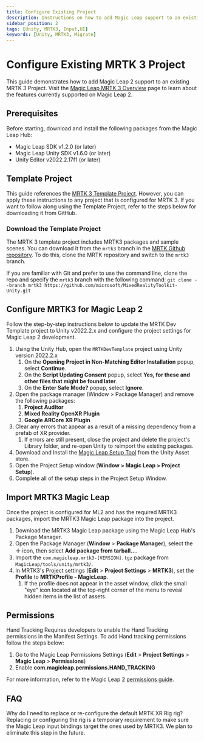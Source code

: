 ```yaml
---
title: Configure Existing Project
description: Instructions on how to add Magic Leap support to an existing MRTK 3 Project
sidebar_position: 2
tags: [Unity, MRTK3, Input,UI]
keywords: [Unity, MRTK3, Migrate]
---
```


# Configure Existing MRTK 3 Project

This guide demonstrates how to add Magic Leap 2 support to an existing MRTK 3 Project. Visit the [Magic Leap MRTK 3 Overview](./mrtk3-overview.md) page to learn about the features currently supported on Magic Leap 2.
​
## Prerequisites

Before starting, download and install the following packages from the Magic Leap Hub:

- Magic Leap SDK v1.2.0 (or later)
- Magic Leap Unity SDK v1.6.0 (or later)
- Unity Editor v2022.2.17f1 (or later)

## Template Project

This guide references the [MRTK 3 Template Project](https://github.com/microsoft/MixedRealityToolkit-Unity/tree/mrtk3). However, you can apply these instructions to any project that is configured for MRTK 3. If you want to follow along using the Template Project, refer to the steps below for downloading it from GitHub.

### Download the Template Project

The MRTK 3 template project includes MRTK3 packages and sample scenes. You can download it from the `mrtk3` branch in the [MRTK Github repository](https://github.com/microsoft/MixedRealityToolkit-Unity/tree/mrtk3). To do this, clone the MRTK repository and switch to the `mrtk3` branch.

If you are familiar with Git and prefer to use the command line, clone the repo and specify the `mrtk3` branch with the following command: `git clone --branch mrtk3 https://github.com/microsoft/MixedRealityToolkit-Unity.git`

## Configure MRTK3 for Magic Leap 2

Follow the step-by-step instructions below to update the MRTK Dev Template project to Unity v2022.2.x and configure the project settings for Magic Leap 2 development.

1. Using the Unity Hub, open the `MRTKDevTemplate` project using Unity version 2022.2.x
    1. On the **Opening Project in Non-Matching Editor Installation** popup, select **Continue**.
    2. On the **Script Updating Consent** popup, select **Yes, for these and other files that might be found later**.
    3. On the **Enter Safe Mode?** popup, select **Ignore**.
2. Open the package manager (Window > Package Manager) and remove the following packages:
    1. **Project Auditor**
    2. **Mixed Reality OpenXR Plugin**
    3. **Google ARCore XR Plugin**
3. Clear any errors that appear as a result of a missing dependency from a prefab of XR provider.
    1. If errors are still present, close the project and delete the project's Library folder, and re-open Unity to reimport the existing packages.
4. Download and Install the [Magic Leap Setup Tool](https://assetstore.unity.com/packages/tools/integration/magic-leap-setup-tool-194780) from the Unity Asset store.
5. Open the Project Setup window (**Window > Magic Leap > Project Setup**).
6. Complete all of the setup steps in the Project Setup Window.

## Import MRTK3 Magic Leap

Once the project is configured for ML2 and has the required MRTK3 packages, import the MRTK3 Magic Leap package into the project.

1. Download the MRTK3 Magic Leap package using the Magic Leap Hub's Package Manager.
2. Open the Package Manager (**Window** > **Package Manager**), select the **＋** icon, then select **Add package from tarball...**.
3. Import the `com.magicleap.mrtk3-[VERSION].tgz` package from `MagicLeap/tools/unity/mrtk3/`.
4. In MRTK3's Project settings (**Edit** > **Project Settings** > **MRTK3**), set the **Profile** to **MRTKProfile - MagicLeap**.
   1. If the profile does not appear in the asset window, click the small "eye" icon located at the top-right corner of the menu to reveal hidden items in the list of assets.

## Permissions

Hand Tracking Requires developers to enable the Hand Tracking permissions in the Manifest Settings. To add Hand tracking permissions follow the steps below:

1. Go to the Magic Leap Permissions Settings (**Edit** > **Project Settings** > **Magic Leap** > **Permissions**)
2. Enable **com.magicleap.permissions.HAND_TRACKING**

For more information, refer to the Magic Leap 2 [permissions guide](https://developer-docs.magicleap.cloud/docs/guides/unity/permissions/declaring-permissions).

## FAQ

Why do I need to replace or re-configure the default MRTK XR Rig rig?
Replacing or configuring the rig is a temporary requirement to make sure the Magic Leap input bindings target the ones used by MRTK3. We plan to eliminate this step in the future.
